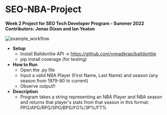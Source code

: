 # SEO-NBA-Project
**Week 2 Project for SEO Tech Developer Program - Summer 2022**
**Contributors: Jonas Dixon and Ian Yeaton**

![example_workflow](https://github.com/jonasdixon/SEO-NBA-Project/actions/workflows/linter.yaml/badge.svg)

* **Setup**
  * Install Balldontlie API -> https://github.com/ynnadkrap/balldontlie
  * pip install coverage (for testing)
* **How to Run**
  * Open the .py file
  * Input a valid NBA Player (First Name, Last Name) and season (any season from 1979-80 to current)
  * Observe output!!
* **Description**
  * Program takes a string representing an NBA Player and NBA season
  and returns that player's stats from that season in this format:
  PPG/APG/RPG/SPG/BPG/FG%/3P%/FT%
